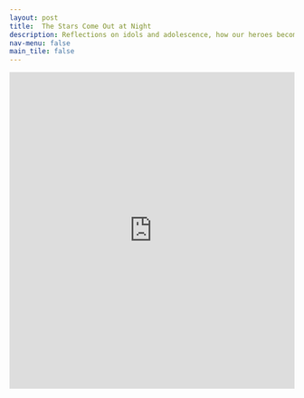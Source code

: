 ```yaml
---
layout: post
title:  The Stars Come Out at Night
description: Reflections on idols and adolescence, how our heroes become immortal in our eyes.
nav-menu: false
main_tile: false
---
```


<iframe width="100%" height="560" position="absolute" src="https://www.youtube.com/embed/anizFf_niiA" frameborder="0" allowfullscreen></iframe>

